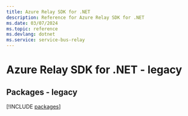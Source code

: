 ```yaml
---
title: Azure Relay SDK for .NET
description: Reference for Azure Relay SDK for .NET
ms.date: 03/07/2024
ms.topic: reference
ms.devlang: dotnet
ms.service: service-bus-relay
---
```

# Azure Relay SDK for .NET - legacy
## Packages - legacy
[!INCLUDE [packages](relay-index.md)]